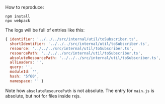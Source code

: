 How to reproduce:

```
npm install
npx webpack
```

The logs will be full of entries like this:

```js
{ identifier: '../../../src/internal/util/toSubscriber.ts',
  shortIdentifier: '../../../src/internal/util/toSubscriber.ts',
  resource: '../../../src/internal/util/toSubscriber.ts',
  resourcePath: '../../../src/internal/util/toSubscriber.ts',
  absoluteResourcePath: '../../../src/internal/util/toSubscriber.ts',
  allLoaders: '',
  query: '',
  moduleId: '',
  hash: '5f60',
  namespace: '' }
```

Note how `absoluteResourcePath` is not absolute. The entry for `main.js` is absolute, but not for files inside rxjs.
